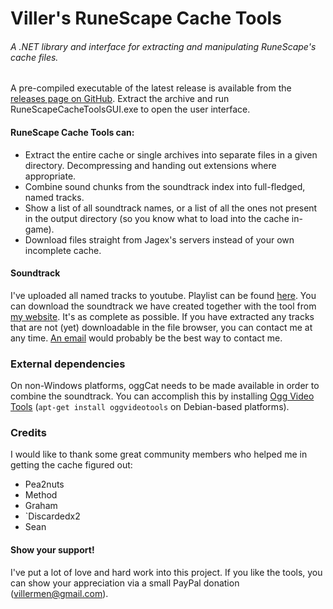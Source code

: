 # Viller's RuneScape Cache Tools

###### A .NET library and interface for extracting and manipulating RuneScape's cache files.
A pre-compiled executable of the latest release is available from the [releases page on GitHub](https://github.com/villermen/runescape-cache-tools/releases). Extract the archive and run RuneScapeCacheToolsGUI.exe to open the user interface.

#### RuneScape Cache Tools can:
 - Extract the entire cache or single archives into separate files in a given directory. Decompressing and handing out extensions where appropriate.
 - Combine sound chunks from the soundtrack index into full-fledged, named tracks.
 - Show a list of all soundtrack names, or a list of all the ones not present in the output directory (so you know what to load into the cache in-game).
 - Download files straight from Jagex's servers instead of your own incomplete cache.

#### Soundtrack
I've uploaded all named tracks to youtube. Playlist can be found [here](https://www.youtube.com/playlist?list=PLLCViMm56RAFqVJKXi13VEFwz7Q_Bi4gR).
You can download the soundtrack we have created together with the tool from [my website](https://villermen.com/browser/music). It's as complete as possible. If you have extracted any tracks that are not (yet) downloadable in the file browser, you can contact me at any time. [An email](mailto:villermen@gmail.com) would probably be the best way to contact me.

### External dependencies
On non-Windows platforms, oggCat needs to be made available in order to combine the soundtrack. You can accomplish this by installing [Ogg Video Tools](http://www.streamnik.de/oggvideotools.html) (`apt-get install oggvideotools` on Debian-based platforms).

### Credits
I would like to thank some great community members who helped me in getting the cache figured out:
- Pea2nuts
- Method
- Graham
- \`Discardedx2
- Sean

#### Show your support!
I've put a lot of love and hard work into this project. If you like the tools, you can show your appreciation via a small PayPal donation (villermen@gmail.com).
